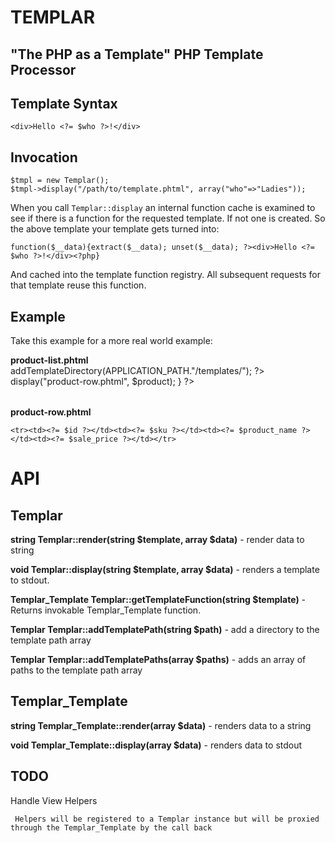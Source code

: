 TEMPLAR
=======
"The PHP as a Template" PHP Template Processor
------------

Template Syntax
----------

    <div>Hello <?= $who ?>!</div>

Invocation
----------

    $tmpl = new Templar();
    $tmpl->display("/path/to/template.phtml", array("who"=>"Ladies"));


When you call `Templar::display` an internal function cache is examined to see if there 
is a function for the requested template. If not one is created. So the above template your template
gets turned into:

    function($__data){extract($__data); unset($__data); ?><div>Hello <?= $who ?>!</div><?php}

And cached into the template function registry. All subsequent requests for that template reuse this function.

Example
----------

Take this example for a more real world example:

__product-list.phtml__
    <?php
       $tmpl = new Templar();
       $tmpl->addTemplateDirectory(APPLICATION_PATH."/templates/");
    ?>
    <table class="product-grid">
        <?php 
            foreach($products as $product){
                $tmpl->display("product-row.phtml", $product);
            } 
        ?>
    </table>
    
__product-row.phtml__

    <tr><td><?= $id ?></td><td><?= $sku ?></td><td><?= $product_name ?></td><td><?= $sale_price ?></td></tr>
    

API 
=======

Templar
-------

**string Templar::render(string $template, array $data)** - render data to string

**void Templar::display(string $template, array $data)** - renders a template to stdout.

**Templar_Template Templar::getTemplateFunction(string $template)** - Returns invokable Templar_Template function.

**Templar Templar::addTemplatePath(string $path)** - add a directory to the template path array

**Templar Templar::addTemplatePaths(array $paths)** - adds an array of paths to the template path array


Templar_Template
-----------

**string Templar_Template::render(array $data)** - renders data to a string

**void Templar_Template::display(array $data)** - renders data to stdout


TODO
---------

Handle View Helpers
     
     Helpers will be registered to a Templar instance but will be proxied through the Templar_Template by the call back 
